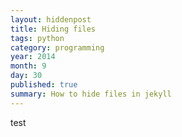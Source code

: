 ```yaml
---
layout: hiddenpost
title: Hiding files
tags: python
category: programming
year: 2014
month: 9
day: 30
published: true
summary: How to hide files in jekyll
---
```

test
